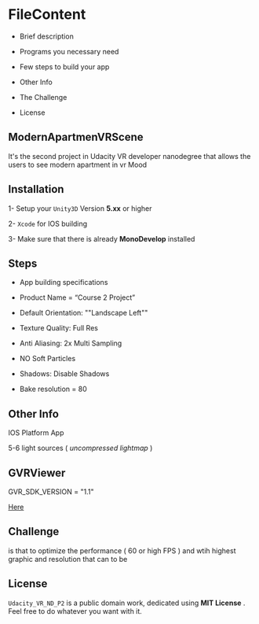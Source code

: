 # FileContent

* Brief description

* Programs you necessary need 

* Few steps to build your app

* Other Info

* The Challenge 

* License

## ModernApartmenVRScene

It's the second project in Udacity VR developer nanodegree that allows the users to see modern apartment in vr Mood 

## Installation 

1- Setup your `Unity3D` Version **5.xx** or higher

2- `Xcode` for IOS building

3- Make sure that there is already **MonoDevelop** installed 

## Steps 

* App building specifications 
 
* Product Name = “Course 2 Project”

* Default Orientation: ""Landscape Left""

* Texture Quality: Full Res

* Anti Aliasing: 2x Multi Sampling

* NO Soft Particles

* Shadows: Disable Shadows

* Bake resolution = 80

## Other Info 

IOS Platform App

5-6 light sources ( _uncompressed lightmap_ )

## GVRViewer

 GVR_SDK_VERSION = "1.1"
 
[Here](https://developers.google.com/vr/android/reference/com/google/vr/sdk/base/GvrView)
 
## Challenge 

is that to optimize the performance ( 60 or high FPS ) and wtih highest graphic and resolution that can to be 

## License

`Udacity_VR_ND_P2` is a public domain work, dedicated using **MIT License** . Feel free to do whatever you want with it.
